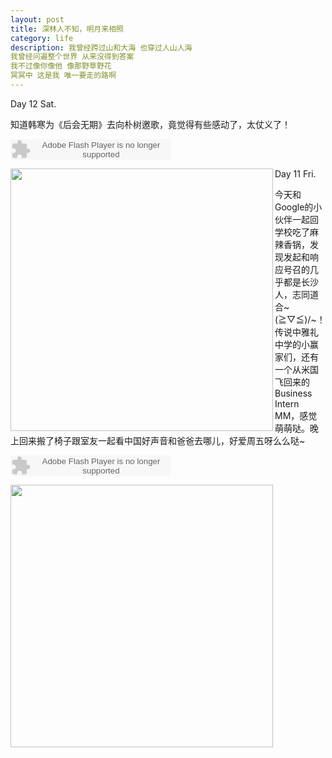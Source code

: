```yaml
---
layout: post
title: 深林人不知，明月来相照
category: life
description: 我曾经跨过山和大海 也穿过人山人海
我曾经问遍整个世界 从来没得到答案
我不过像你像他 像那野草野花
冥冥中 这是我 唯一要走的路啊 
---
```

Day 12 Sat.

知道韩寒为《后会无期》去向朴树邀歌，竟觉得有些感动了，太仗义了！

<embed src="http://www.xiami.com/widget/0_1773346501/singlePlayer.swf" type="application/x-shockwave-flash" width="257" height="33" wmode="transparent"></embed>

<img src=http://img.xiami.net/images/album/img78/778/16023027081405476412.jpg align=left width=420 />

<embed width="300" height="0"></embed>

Day 11 Fri.

今天和Google的小伙伴一起回学校吃了麻辣香锅，发现发起和响应号召的几乎都是长沙人，志同道合~\(≧▽≦)/~！传说中雅礼中学的小赢家们，还有一个从米国飞回来的Business Intern MM，感觉萌萌哒。晚上回来搬了椅子跟室友一起看中国好声音和爸爸去哪儿，好爱周五呀么么哒~

<embed src="http://www.xiami.com/widget/35043403_2087272/singlePlayer.swf" type="application/x-shockwave-flash" width="257" height="33" wmode="transparent"></embed>

<img src=http://img.xiami.net/images/album/img19/23519/1690381375776563.jpg align=left width="420" />

<embed width="300" height="0"></embed>

